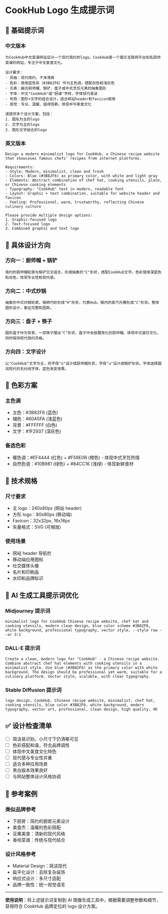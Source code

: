# CookHub Logo 生成提示词

## 🎨 基础提示词

### 中文版本

```
为CookHub中文菜谱网站设计一个现代简约的logo。CookHub是一个展示互联网平台知名厨师菜谱的网站，专注于中文美食文化。

设计要求：
- 风格：现代简约，干净清爽
- 色彩：使用蓝色系（#3B82F6）作为主色调，搭配白色和浅灰色
- 元素：融合厨师帽、锅铲、盘子或中式烹饪元素的抽象图形
- 字体：中文"CookHub"或"厨谱"字样，字体现代易读
- 布局：图形+文字的组合设计，适合网站header和favicon使用
- 感觉：专业、温暖、值得信赖，体现中华美食文化

请提供多个设计方案，包括：
1. 图形为主的logo
2. 文字为主的logo
3. 图形文字结合的logo
```

### 英文版本

```
Design a modern minimalist logo for CookHub, a Chinese recipe website that showcases famous chefs' recipes from internet platforms.

Requirements:
- Style: Modern, minimalist, clean and fresh
- Colors: Blue (#3B82F6) as primary color, with white and light gray
- Elements: Abstract combination of chef hat, cooking utensils, plate, or Chinese cooking elements
- Typography: "CookHub" text in modern, readable font
- Layout: Graphic + text combination, suitable for website header and favicon
- Feeling: Professional, warm, trustworthy, reflecting Chinese culinary culture

Please provide multiple design options:
1. Graphic-focused logo
2. Text-focused logo
3. Combined graphic and text logo
```

## 🎯 具体设计方向

### 方向一：厨师帽 + 锅铲

```
简约的厨师帽轮廓与锅铲交叉组合，形成抽象的"C"形状，搭配CookHub文字。色彩使用深蓝色和白色，体现专业性和现代感。
```

### 方向二：中式炒锅

```
抽象的中式炒锅轮廓，锅柄巧妙形成"H"形状，代表Hub。锅内的蒸汽升腾形成"C"形状。整体圆形设计，象征完整和团聚。
```

### 方向三：盘子 + 筷子

```
圆形盘子作为背景，一双筷子摆出"C"形状，盘子中央放置简化的厨师帽。体现中式餐饮文化，同时保持现代简约风格。
```

### 方向四：文字设计

```
以"CookHub"文字为主，将字母"o"设计成厨师帽形状，字母"u"设计成锅铲形状。字体选择圆润现代的无衬线字体，蓝色渐变效果。
```

## 🎨 色彩方案

### 主色调

- 主色：#3B82F6 (蓝色)
- 辅色：#60A5FA (浅蓝色)
- 背景：#FFFFFF (白色)
- 文字：#1F2937 (深灰色)

### 备选色彩

- 暖色调：#EF4444 (红色) + #F59E0B (橙色) - 体现中式烹饪热情
- 自然色调：#10B981 (绿色) + #84CC16 (浅绿) - 体现新鲜食材

## 📐 技术规格

### 尺寸要求

- 主 logo：240x80px (网站 header)
- 方形 logo：80x80px (移动端)
- Favicon：32x32px, 16x16px
- 矢量格式：SVG (可缩放)

### 使用场景

- 网站 header 导航栏
- 移动端应用图标
- 社交媒体头像
- 名片和印刷品
- 水印和品牌标识

## 🚀 AI 生成工具提示词优化

### Midjourney 提示词

```
minimalist logo for CookHub Chinese recipe website, chef hat and cooking utensils, modern clean design, blue color scheme #3B82F6, white background, professional typography, vector style, --style raw --ar 3:1
```

### DALL-E 提示词

```
Create a clean, modern logo for "CookHub" - a Chinese recipe website. Combine abstract chef hat elements with cooking utensils in a minimalist style. Use blue (#3B82F6) as the primary color with white background. The design should be professional yet warm, suitable for a culinary platform. Vector style, scalable, with clear typography.
```

### Stable Diffusion 提示词

```
logo design, CookHub, Chinese recipe website, minimalist, chef hat, cooking utensils, blue color #3B82F6, white background, modern typography, vector art, professional, clean design, high quality, 4K
```

## ✅ 设计检查清单

- [ ] 简洁易识别，小尺寸下仍清晰可见
- [ ] 色彩搭配和谐，符合品牌调性
- [ ] 体现中文美食文化特色
- [ ] 现代感与专业性并重
- [ ] 适合多种应用场景
- [ ] 黑白版本效果良好
- [ ] 与网站整体设计风格协调

## 🎨 参考案例

### 类似品牌参考

- 下厨房：简约的厨房元素设计
- 美食杰：温暖的色彩搭配
- 豆果美食：清新的现代风格
- 香哈菜谱：传统与现代结合

### 设计风格参考

- Material Design：简洁现代
- 扁平化设计：去除复杂装饰
- 响应式设计：多尺寸适配
- 品牌一致性：统一视觉语言

---

**使用说明**：将上述提示词复制到 AI 图像生成工具中，根据需要调整参数和细节，获得符合 CookHub 品牌定位的 logo 设计方案。
